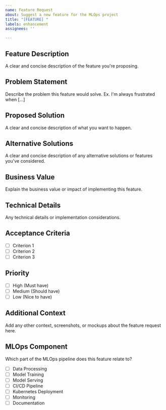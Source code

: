 ```yaml
---
name: Feature Request
about: Suggest a new feature for the MLOps project
title: "[FEATURE] "
labels: enhancement
assignees: ''

---
```


## Feature Description
A clear and concise description of the feature you're proposing.

## Problem Statement
Describe the problem this feature would solve. Ex. I'm always frustrated when [...]

## Proposed Solution
A clear and concise description of what you want to happen.

## Alternative Solutions
A clear and concise description of any alternative solutions or features you've considered.

## Business Value
Explain the business value or impact of implementing this feature.

## Technical Details
Any technical details or implementation considerations.

## Acceptance Criteria
- [ ] Criterion 1
- [ ] Criterion 2
- [ ] Criterion 3

## Priority
- [ ] High (Must have)
- [ ] Medium (Should have)
- [ ] Low (Nice to have)

## Additional Context
Add any other context, screenshots, or mockups about the feature request here.

## MLOps Component
Which part of the MLOps pipeline does this feature relate to?
- [ ] Data Processing
- [ ] Model Training
- [ ] Model Serving
- [ ] CI/CD Pipeline
- [ ] Kubernetes Deployment
- [ ] Monitoring
- [ ] Documentation 